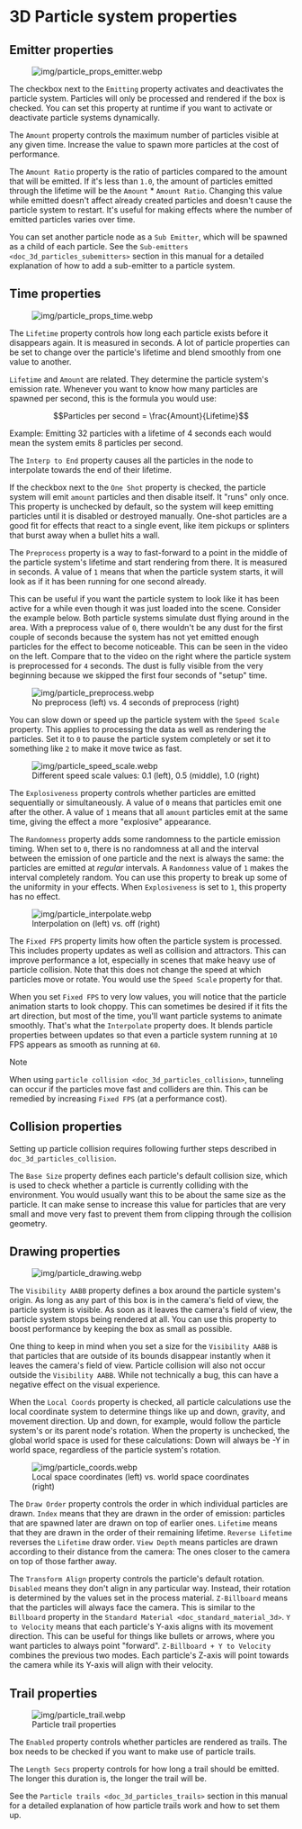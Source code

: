 # 3D Particle system properties

## Emitter properties

<figure class="align-right">
<img src="img/particle_props_emitter.webp"
alt="img/particle_props_emitter.webp" />
</figure>

The checkbox next to the `Emitting` property activates and deactivates
the particle system. Particles will only be processed and rendered if
the box is checked. You can set this property at runtime if you want to
activate or deactivate particle systems dynamically.

The `Amount` property controls the maximum number of particles visible
at any given time. Increase the value to spawn more particles at the
cost of performance.

The `Amount Ratio` property is the ratio of particles compared to the
amount that will be emitted. If it's less than `1.0`, the amount of
particles emitted through the lifetime will be the `Amount` \*
`Amount Ratio`. Changing this value while emitted doesn't affect already
created particles and doesn't cause the particle system to restart. It's
useful for making effects where the number of emitted particles varies
over time.

You can set another particle node as a `Sub Emitter`, which will be
spawned as a child of each particle. See the
`Sub-emitters <doc_3d_particles_subemitters>` section in this manual for
a detailed explanation of how to add a sub-emitter to a particle system.

## Time properties

<figure class="align-right">
<img src="img/particle_props_time.webp"
alt="img/particle_props_time.webp" />
</figure>

The `Lifetime` property controls how long each particle exists before it
disappears again. It is measured in seconds. A lot of particle
properties can be set to change over the particle's lifetime and blend
smoothly from one value to another.

`Lifetime` and `Amount` are related. They determine the particle
system's emission rate. Whenever you want to know how many particles are
spawned per second, this is the formula you would use:

$$Particles per second = \frac{Amount}{Lifetime}$$

Example: Emitting 32 particles with a lifetime of 4 seconds each would
mean the system emits 8 particles per second.

The `Interp to End` property causes all the particles in the node to
interpolate towards the end of their lifetime.

If the checkbox next to the `One Shot` property is checked, the particle
system will emit `amount` particles and then disable itself. It "runs"
only once. This property is unchecked by default, so the system will
keep emitting particles until it is disabled or destroyed manually.
One-shot particles are a good fit for effects that react to a single
event, like item pickups or splinters that burst away when a bullet hits
a wall.

The `Preprocess` property is a way to fast-forward to a point in the
middle of the particle system's lifetime and start rendering from there.
It is measured in seconds. A value of `1` means that when the particle
system starts, it will look as if it has been running for one second
already.

This can be useful if you want the particle system to look like it has
been active for a while even though it was just loaded into the scene.
Consider the example below. Both particle systems simulate dust flying
around in the area. With a preprocess value of `0`, there wouldn't be
any dust for the first couple of seconds because the system has not yet
emitted enough particles for the effect to become noticeable. This can
be seen in the video on the left. Compare that to the video on the right
where the particle system is preprocessed for `4` seconds. The dust is
fully visible from the very beginning because we skipped the first four
seconds of "setup" time.

<figure>
<img src="img/particle_preprocess.webp"
alt="img/particle_preprocess.webp" />
<figcaption>No preprocess (left) vs. 4 seconds of preprocess
(right)</figcaption>
</figure>

You can slow down or speed up the particle system with the `Speed Scale`
property. This applies to processing the data as well as rendering the
particles. Set it to `0` to pause the particle system completely or set
it to something like `2` to make it move twice as fast.

<figure>
<img src="img/particle_speed_scale.webp"
alt="img/particle_speed_scale.webp" />
<figcaption>Different speed scale values: 0.1 (left), 0.5 (middle), 1.0
(right)</figcaption>
</figure>

The `Explosiveness` property controls whether particles are emitted
sequentially or simultaneously. A value of `0` means that particles emit
one after the other. A value of `1` means that all `amount` particles
emit at the same time, giving the effect a more "explosive" appearance.

The `Randomness` property adds some randomness to the particle emission
timing. When set to `0`, there is no randomness at all and the interval
between the emission of one particle and the next is always the same:
the particles are emitted at *regular* intervals. A `Randomness` value
of `1` makes the interval completely random. You can use this property
to break up some of the uniformity in your effects. When `Explosiveness`
is set to `1`, this property has no effect.

<figure class="align-right">
<img src="img/particle_interpolate.webp"
alt="img/particle_interpolate.webp" />
<figcaption>Interpolation on (left) vs. off (right)</figcaption>
</figure>

The `Fixed FPS` property limits how often the particle system is
processed. This includes property updates as well as collision and
attractors. This can improve performance a lot, especially in scenes
that make heavy use of particle collision. Note that this does not
change the speed at which particles move or rotate. You would use the
`Speed Scale` property for that.

When you set `Fixed FPS` to very low values, you will notice that the
particle animation starts to look choppy. This can sometimes be desired
if it fits the art direction, but most of the time, you'll want particle
systems to animate smoothly. That's what the `Interpolate` property
does. It blends particle properties between updates so that even a
particle system running at `10` FPS appears as smooth as running at
`60`.

Note

When using `particle collision <doc_3d_particles_collision>`, tunneling
can occur if the particles move fast and colliders are thin. This can be
remedied by increasing `Fixed FPS` (at a performance cost).

## Collision properties

Setting up particle collision requires following further steps described
in `doc_3d_particles_collision`.

The `Base Size` property defines each particle's default collision size,
which is used to check whether a particle is currently colliding with
the environment. You would usually want this to be about the same size
as the particle. It can make sense to increase this value for particles
that are very small and move very fast to prevent them from clipping
through the collision geometry.

## Drawing properties

<figure class="align-right">
<img src="img/particle_drawing.webp" alt="img/particle_drawing.webp" />
</figure>

The `Visibility AABB` property defines a box around the particle
system's origin. As long as any part of this box is in the camera's
field of view, the particle system is visible. As soon as it leaves the
camera's field of view, the particle system stops being rendered at all.
You can use this property to boost performance by keeping the box as
small as possible.

One thing to keep in mind when you set a size for the `Visibility AABB`
is that particles that are outside of its bounds disappear instantly
when it leaves the camera's field of view. Particle collision will also
not occur outside the `Visibility AABB`. While not technically a bug,
this can have a negative effect on the visual experience.

When the `Local Coords` property is checked, all particle calculations
use the local coordinate system to determine things like up and down,
gravity, and movement direction. Up and down, for example, would follow
the particle system's or its parent node's rotation. When the property
is unchecked, the global world space is used for these calculations:
Down will always be -Y in world space, regardless of the particle
system's rotation.

<figure>
<img src="img/particle_coords.webp" alt="img/particle_coords.webp" />
<figcaption>Local space coordinates (left) vs. world space coordinates
(right)</figcaption>
</figure>

The `Draw Order` property controls the order in which individual
particles are drawn. `Index` means that they are drawn in the order of
emission: particles that are spawned later are drawn on top of earlier
ones. `Lifetime` means that they are drawn in the order of their
remaining lifetime. `Reverse Lifetime` reverses the `Lifetime` draw
order. `View Depth` means particles are drawn according to their
distance from the camera: The ones closer to the camera on top of those
farther away.

The `Transform Align` property controls the particle's default rotation.
`Disabled` means they don't align in any particular way. Instead, their
rotation is determined by the values set in the process material.
`Z-Billboard` means that the particles will always face the camera. This
is similar to the `Billboard` property in the
`Standard Material <doc_standard_material_3d>`. `Y to Velocity` means
that each particle's Y-axis aligns with its movement direction. This can
be useful for things like bullets or arrows, where you want particles to
always point "forward". `Z-Billboard + Y to Velocity` combines the
previous two modes. Each particle's Z-axis will point towards the camera
while its Y-axis will align with their velocity.

## Trail properties

<figure class="align-right">
<img src="img/particle_trail.webp" alt="img/particle_trail.webp" />
<figcaption>Particle trail properties</figcaption>
</figure>

The `Enabled` property controls whether particles are rendered as
trails. The box needs to be checked if you want to make use of particle
trails.

The `Length Secs` property controls for how long a trail should be
emitted. The longer this duration is, the longer the trail will be.

See the `Particle trails <doc_3d_particles_trails>` section in this
manual for a detailed explanation of how particle trails work and how to
set them up.
